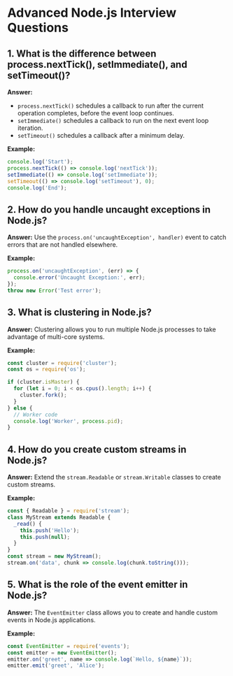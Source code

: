 # Advanced Node.js Interview Questions

## 1. What is the difference between process.nextTick(), setImmediate(), and setTimeout()?
**Answer:**
- `process.nextTick()` schedules a callback to run after the current operation completes, before the event loop continues.
- `setImmediate()` schedules a callback to run on the next event loop iteration.
- `setTimeout()` schedules a callback after a minimum delay.

**Example:**
```javascript
console.log('Start');
process.nextTick(() => console.log('nextTick'));
setImmediate(() => console.log('setImmediate'));
setTimeout(() => console.log('setTimeout'), 0);
console.log('End');
```

## 2. How do you handle uncaught exceptions in Node.js?
**Answer:**
Use the `process.on('uncaughtException', handler)` event to catch errors that are not handled elsewhere.

**Example:**
```javascript
process.on('uncaughtException', (err) => {
  console.error('Uncaught Exception:', err);
});
throw new Error('Test error');
```

## 3. What is clustering in Node.js?
**Answer:**
Clustering allows you to run multiple Node.js processes to take advantage of multi-core systems.

**Example:**
```javascript
const cluster = require('cluster');
const os = require('os');

if (cluster.isMaster) {
  for (let i = 0; i < os.cpus().length; i++) {
    cluster.fork();
  }
} else {
  // Worker code
  console.log('Worker', process.pid);
}
```

## 4. How do you create custom streams in Node.js?
**Answer:**
Extend the `stream.Readable` or `stream.Writable` classes to create custom streams.

**Example:**
```javascript
const { Readable } = require('stream');
class MyStream extends Readable {
  _read() {
    this.push('Hello');
    this.push(null);
  }
}
const stream = new MyStream();
stream.on('data', chunk => console.log(chunk.toString()));
```

## 5. What is the role of the event emitter in Node.js?
**Answer:**
The `EventEmitter` class allows you to create and handle custom events in Node.js applications.

**Example:**
```javascript
const EventEmitter = require('events');
const emitter = new EventEmitter();
emitter.on('greet', name => console.log(`Hello, ${name}`));
emitter.emit('greet', 'Alice');
```
